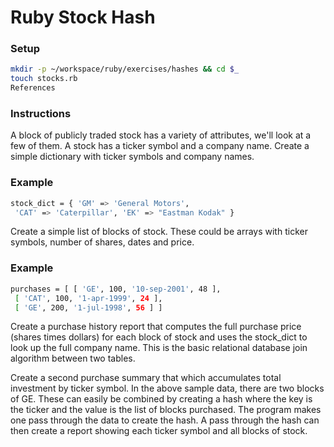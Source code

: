 # Ruby Stock Hash

### Setup
```bash
mkdir -p ~/workspace/ruby/exercises/hashes && cd $_
touch stocks.rb
References
```

### Instructions

A block of publicly traded stock has a variety of attributes, we'll look at a few of them. A stock has a ticker symbol and a company name. Create a simple dictionary with ticker symbols and company names.

### Example
```bash
stock_dict = { 'GM' => 'General Motors',
 'CAT' => 'Caterpillar', 'EK' => "Eastman Kodak" }
 ```
Create a simple list of blocks of stock. These could be arrays with ticker symbols, number of shares, dates and price.

### Example
```bash
purchases = [ [ 'GE', 100, '10-sep-2001', 48 ],
 [ 'CAT', 100, '1-apr-1999', 24 ],
 [ 'GE', 200, '1-jul-1998', 56 ] ]
 ```

Create a purchase history report that computes the full purchase price (shares times dollars) for each block of stock and uses the stock_dict to look up the full company name. This is the basic relational database join algorithm between two tables.

Create a second purchase summary that which accumulates total investment by ticker symbol. In the above sample data, there are two blocks of GE. These can easily be combined by creating a hash where the key is the ticker and the value is the list of blocks purchased. The program makes one pass through the data to create the hash. A pass through the hash can then create a report showing each ticker symbol and all blocks of stock.
